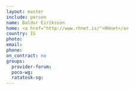 ```yaml
---
layout: master
include: person
name: Baldur Eiríksson
home: <a href="http://www.rhnet.is/">RHnet</a>
country: IS
photo:
email:
phone:
on_contract: no
groups:
  provider-forum:
  poco-wg:
  ratatosk-sg:
---
```

